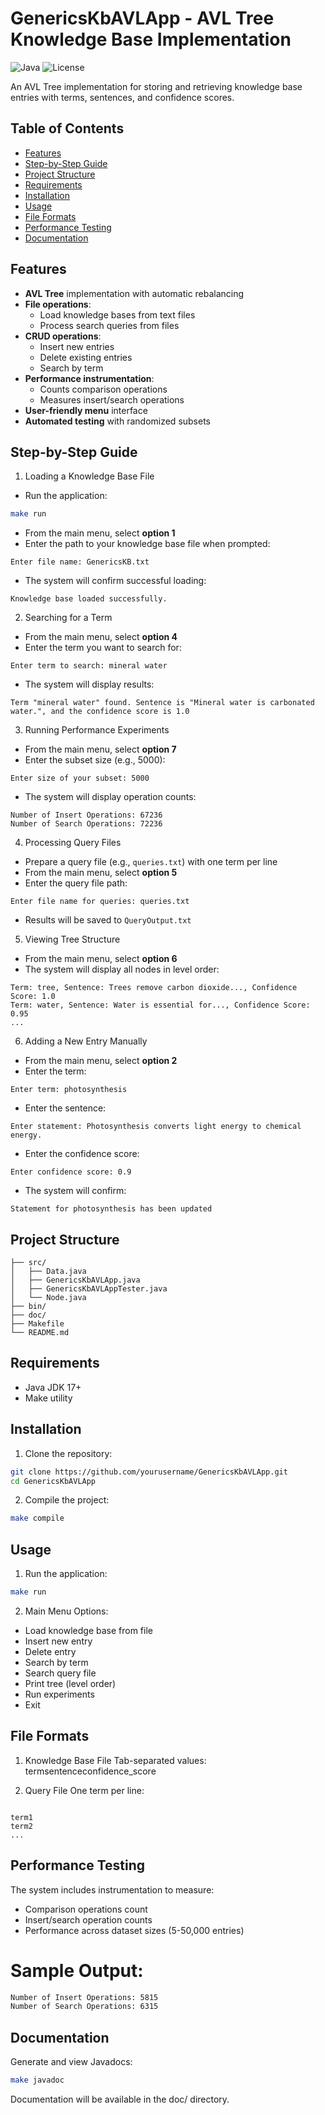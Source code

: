 # GenericsKbAVLApp - AVL Tree Knowledge Base Implementation

![Java](https://img.shields.io/badge/Java-17-blue)
![License](https://img.shields.io/badge/License-MIT-green)

An AVL Tree implementation for storing and retrieving knowledge base entries with terms, sentences, and confidence scores.

## Table of Contents
- [Features](#features)
- [Step-by-Step Guide](#step-by-step-guide)
- [Project Structure](#project-structure)
- [Requirements](#requirements)
- [Installation](#installation)
- [Usage](#usage)
- [File Formats](#file-formats)
- [Performance Testing](#performance-testing)
- [Documentation](#documentation)

## Features
- **AVL Tree** implementation with automatic rebalancing
- **File operations**:
  - Load knowledge bases from text files
  - Process search queries from files
- **CRUD operations**:
  - Insert new entries
  - Delete existing entries
  - Search by term
- **Performance instrumentation**:
  - Counts comparison operations
  - Measures insert/search operations
- **User-friendly menu** interface
- **Automated testing** with randomized subsets

## Step-by-Step Guide

1. Loading a Knowledge Base File
- Run the application:
```bash
make run
```

- From the main menu, select **option 1**
- Enter the path to your knowledge base file when prompted:
```
Enter file name: GenericsKB.txt
```
- The system will confirm successful loading:
```
Knowledge base loaded successfully.
```

2. Searching for a Term

- From the main menu, select **option 4**
- Enter the term you want to search for:
```
Enter term to search: mineral water
```
- The system will display results:
```
Term "mineral water" found. Sentence is "Mineral water is carbonated water.", and the confidence score is 1.0
```

3. Running Performance Experiments

- From the main menu, select **option 7**
- Enter the subset size (e.g., 5000):
```
Enter size of your subset: 5000
```
- The system will display operation counts:
```
Number of Insert Operations: 67236
Number of Search Operations: 72236
```

4. Processing Query Files

- Prepare a query file (e.g., `queries.txt`) with one term per line
- From the main menu, select **option 5**
-  Enter the query file path:
```
Enter file name for queries: queries.txt
```
- Results will be saved to `QueryOutput.txt`

5. Viewing Tree Structure

- From the main menu, select **option 6**
- The system will display all nodes in level order:
```
Term: tree, Sentence: Trees remove carbon dioxide..., Confidence Score: 1.0
Term: water, Sentence: Water is essential for..., Confidence Score: 0.95
...
```

6. Adding a New Entry Manually

- From the main menu, select **option 2**
- Enter the term:
```
Enter term: photosynthesis
```
- Enter the sentence:
```
Enter statement: Photosynthesis converts light energy to chemical energy.
```
- Enter the confidence score:
```
Enter confidence score: 0.9
```
- The system will confirm:
```
Statement for photosynthesis has been updated
```

## Project Structure
```
├── src/
│   ├── Data.java
│   ├── GenericsKbAVLApp.java
│   ├── GenericsKbAVLAppTester.java
│   └── Node.java
├── bin/
├── doc/
├── Makefile
└── README.md
```


## Requirements
- Java JDK 17+
- Make utility

## Installation
1. Clone the repository:
```bash
git clone https://github.com/yourusername/GenericsKbAVLApp.git
cd GenericsKbAVLApp
```

2. Compile the project:
```bash
make compile
```

## Usage
1. Run the application:
```bash
make run
```

2. Main Menu Options:
- Load knowledge base from file
- Insert new entry
- Delete entry
- Search by term
- Search query file
- Print tree (level order)
- Run experiments
- Exit

## File Formats
1. Knowledge Base File
Tab-separated values:
term<TAB>sentence<TAB>confidence_score

2. Query File
One term per line:
```

term1
term2
...
```

## Performance Testing
The system includes instrumentation to measure:
- Comparison operations count
- Insert/search operation counts
- Performance across dataset sizes (5-50,000 entries)

# Sample Output:

```bash
Number of Insert Operations: 5815
Number of Search Operations: 6315
```

## Documentation
Generate and view Javadocs:

```bash
make javadoc
```

Documentation will be available in the doc/ directory.
